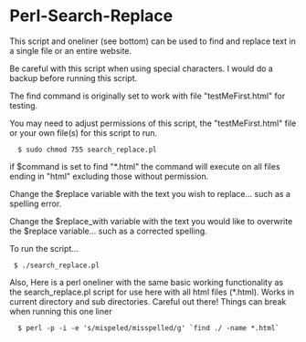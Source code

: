# Perl-Search-Replace

This script and oneliner (see bottom) can be used to find and replace text in a single file or an entire website.

Be careful with this script when using special characters. I would do a backup before running this script.

The find command is originally set to work with file "testMeFirst.html" for testing.

You may need to adjust permissions of this script, the "testMeFirst.html" file or your own file(s) for this script to run.

      $ sudo chmod 755 search_replace.pl

if $command is set to find "*.html" the command will execute on all files ending in "html"  excluding those without permission.

Change the $replace variable with the text you wish to replace... such as a spelling error.

Change the $replace_with variable with the text you would like to overwrite the $replace variable... such as a corrected spelling.

To run the script...
            
     $ ./search_replace.pl

Also, Here is a perl oneliner with the same basic working functionality as the search_replace.pl script for use here with all html files (*.html). Works in current directory and sub directories.
Careful out there!  Things can break when running this one liner

      $ perl -p -i -e 's/mispeled/misspelled/g' `find ./ -name *.html`
